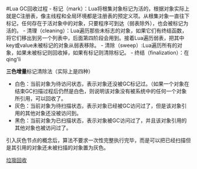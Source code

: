 #Lua 
GC回收过程
	- 标记（mark）：Lua将根集对象标记为活的，根据对象实际上就是C注册表，像主线程和全局环境都是注册表的预定义项。从根集对象一直往下标记，任何存在于活对象中的对象，只要程序可到达（弱表除外），也会被标记为活的。
	- 清理（cleaning）：Lua遍历那些未标志的对象，如果它们有终结函数，将它们移出到另一个列表中，后面第四阶段会用到。接着Lua遍历弱表，把其中key或value未被标记的对象从弱表移除。
	- 清除（sweep）:Lua遍历所有的对象，如果未被标记则回收掉，如果有标记则清除标记。
	- 终结（finalization）：在qing'li

**三色增量**标记清除法（实际上是四种）
- 白色：当前对象为待访问状态，表示对象还没被GC标记过。（如果一个对象在结束GC扫描过程后仍然是白色，则说明该对象没有被系统中的任何一个对象所引用，可以回收了。
- 灰色：当前对象为待扫描状态，表示对象已经被GC访问过了，但是该对象引用的其他对象还没被访问到。
- 黑色：当前对象为已扫描状态，表示对象被GC访问过了，并且该对象引用的其他对象也被访问过了。

引入灰色节点的概念后，算法不要求一次性完整执行完毕，而是可以把已经扫描但是其引用的对象还未被扫描的对象置为灰色。

[垃圾回收](https://zhuanlan.zhihu.com/p/76250195)
